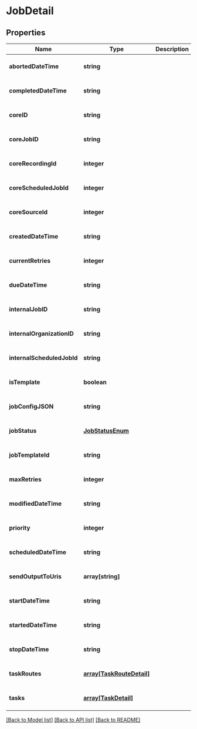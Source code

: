 # JobDetail

## Properties
Name | Type | Description | Notes
------------ | ------------- | ------------- | -------------
**abortedDateTime** | **string** |  | [optional] [default to null]
**completedDateTime** | **string** |  | [optional] [default to null]
**coreID** | **string** |  | [optional] [default to null]
**coreJobID** | **string** |  | [optional] [default to null]
**coreRecordingId** | **integer** |  | [optional] [default to null]
**coreScheduledJobId** | **integer** |  | [optional] [default to null]
**coreSourceId** | **integer** |  | [optional] [default to 0]
**createdDateTime** | **string** |  | [optional] [default to null]
**currentRetries** | **integer** |  | [optional] [default to 0]
**dueDateTime** | **string** |  | [optional] [default to null]
**internalJobID** | **string** |  | [optional] [default to null]
**internalOrganizationID** | **string** |  | [optional] [default to null]
**internalScheduledJobId** | **string** |  | [optional] [default to null]
**isTemplate** | **boolean** |  | [optional] [default to null]
**jobConfigJSON** | **string** |  | [optional] [default to null]
**jobStatus** | [**JobStatusEnum**](JobStatusEnum.md) |  | [optional] [default to null]
**jobTemplateId** | **string** |  | [optional] [default to null]
**maxRetries** | **integer** |  | [optional] [default to 0]
**modifiedDateTime** | **string** |  | [optional] [default to null]
**priority** | **integer** |  | [optional] [default to 0]
**scheduledDateTime** | **string** |  | [optional] [default to null]
**sendOutputToUris** | **array[string]** |  | [optional] [default to null]
**startDateTime** | **string** |  | [optional] [default to null]
**startedDateTime** | **string** |  | [optional] [default to null]
**stopDateTime** | **string** |  | [optional] [default to null]
**taskRoutes** | [**array[TaskRouteDetail]**](TaskRouteDetail.md) |  | [optional] [default to null]
**tasks** | [**array[TaskDetail]**](TaskDetail.md) |  | [optional] [default to null]

[[Back to Model list]](../README.md#documentation-for-models) [[Back to API list]](../README.md#documentation-for-api-endpoints) [[Back to README]](../README.md)



